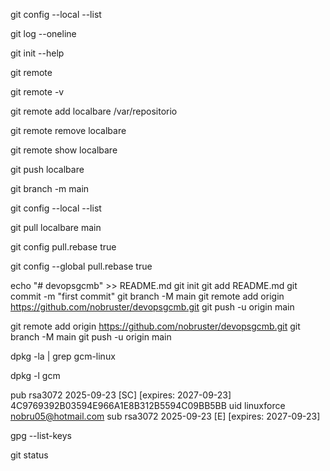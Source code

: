 git config --local --list

git log --oneline

git init --help

git remote

git remote -v

git remote add localbare /var/repositorio

git remote remove localbare 

git remote show localbare

git push localbare

git branch -m main

git config --local --list

git pull localbare main

git config  pull.rebase true

git config --global pull.rebase true

echo "# devopsgcmb" >> README.md
git init
git add README.md
git commit -m "first commit"
git branch -M main
git remote add origin https://github.com/nobruster/devopsgcmb.git
git push -u origin main

git remote add origin https://github.com/nobruster/devopsgcmb.git
git branch -M main
git push -u origin main

dpkg -la | grep gcm-linux

dpkg -l gcm

pub   rsa3072 2025-09-23 [SC] [expires: 2027-09-23]
      4C9769392B03594E966A1E8B312B5594C09BB5BB
uid                      linuxforce <nobru05@hotmail.com>
sub   rsa3072 2025-09-23 [E] [expires: 2027-09-23]

gpg --list-keys

git status

